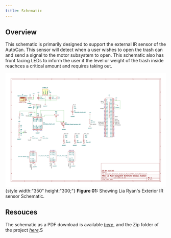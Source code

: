 ```yaml
---
title: Schematic
---
```


## Overview

This schematic is primarily designed to support the external IR sensor of the AutoCan. This sensor will detect when a user wishes to open the trash can and send a signal to the motor subsystem to open. This schematic also has front facing LEDs to inform the user if the level or weight of the trash inside reachces a critical amount and requires taking out.


![schematic](Lia_Sub_Schem.png){style width:"350" height:"300;"}
**Figure 01:** Showing Lia Ryan's Exterior IR sensor Schematic.


## Resouces

The schematic as a PDF download is available [*here*](Lia_Subsystem_Schematic.pdf), and the Zip folder of the project [*here*](Subsystem_Schematic_Design_Lia_Ryan_EGR304_Team_202.zip).S